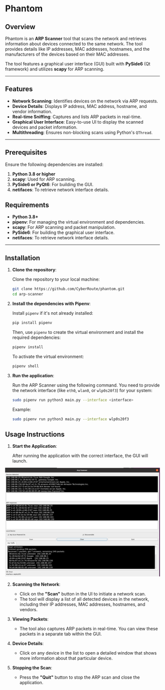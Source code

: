 # Phantom

## Overview
Phantom is an **ARP Scanner** tool that scans the network and retrieves information about devices connected to the same network. The tool provides details like IP addresses, MAC addresses, hostnames, and the manufacturers of the devices based on their MAC addresses.

The tool features a graphical user interface (GUI) built with **PySide6** (Qt framework) and utilizes **scapy** for ARP scanning.

---

## Features
- **Network Scanning**: Identifies devices on the network via ARP requests.
- **Device Details**: Displays IP address, MAC address, hostname, and vendor information.
- **Real-time Sniffing**: Captures and lists ARP packets in real-time.
- **Graphical User Interface**: Easy-to-use UI to display the scanned devices and packet information.
- **Multithreading**: Ensures non-blocking scans using Python's `QThread`.

---

## Prerequisites

Ensure the following dependencies are installed:

1. **Python 3.8 or higher**
2. **scapy**: Used for ARP scanning.
3. **PySide6 or PyQt6**: For building the GUI.
4. **netifaces**: To retrieve network interface details.

## Requirements

- **Python 3.8+**
- **pipenv**: For managing the virtual environment and dependencies.
- **scapy**: For ARP scanning and packet manipulation.
- **PySide6**: For building the graphical user interface.
- **netifaces**: To retrieve network interface details.

---

## Installation

1. **Clone the repository**:

    Clone the repository to your local machine:

    ```bash
    git clone https://github.com/CyberRoute/phantom.git
    cd arp-scanner
    ```

2. **Install the dependencies with Pipenv**:

    Install `pipenv` if it's not already installed:

    ```bash
    pip install pipenv
    ```

    Then, use `pipenv` to create the virtual environment and install the required dependencies:

    ```bash
    pipenv install
    ```

    To activate the virtual environment:

    ```bash
    pipenv shell
    ```

3. **Run the application**:

    Run the ARP Scanner using the following command. You need to provide the network interface (like `eth0`, `wlan0`, or `wlp0s20f3`) for your system:

    ```bash
    sudo pipenv run python3 main.py --interface <interface>
    ```

    Example:
    ```bash
    sudo pipenv run python3 main.py --interface wlp0s20f3
    ```

## Usage Instructions

1. **Start the Application**:

    After running the application with the correct interface, the GUI will launch.

<div align="center">
    <img src="/images/phan.png" width="800px"</img>
</div>

2. **Scanning the Network**:

    - Click on the **"Scan"** button in the UI to initiate a network scan.
    - The tool will display a list of all detected devices in the network, including their IP addresses, MAC addresses, hostnames, and vendors.

3. **Viewing Packets**:

    - The tool also captures ARP packets in real-time. You can view these packets in a separate tab within the GUI.

4. **Device Details**:

    - Click on any device in the list to open a detailed window that shows more information about that particular device.

5. **Stopping the Scan**:

    - Press the **"Quit"** button to stop the ARP scan and close the application.

